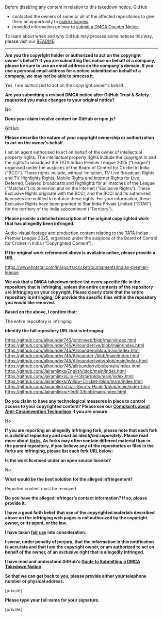 Before disabling any content in relation to this takedown notice, GitHub
- contacted the owners of some or all of the affected repositories to give them an opportunity to [make changes](https://docs.github.com/en/github/site-policy/dmca-takedown-policy#a-how-does-this-actually-work).
- provided information on how to [submit a DMCA Counter Notice](https://docs.github.com/en/articles/guide-to-submitting-a-dmca-counter-notice).

To learn about when and why GitHub may process some notices this way, please visit our [README](https://github.com/github/dmca/blob/master/README.md#anatomy-of-a-takedown-notice).

---

**Are you the copyright holder or authorized to act on the copyright owner's behalf? If you are submitting this notice on behalf of a company, please be sure to use an email address on the company's domain. If you use a personal email address for a notice submitted on behalf of a company, we may not be able to process it.**

Yes, I am authorized to act on the copyright owner's behalf.

**Are you submitting a revised DMCA notice after GitHub Trust & Safety requested you make changes to your original notice?**

No

**Does your claim involve content on GitHub or npm.js?**

GitHub

**Please describe the nature of your copyright ownership or authorization to act on the owner's behalf.**

I am an agent authorised to act on behalf of the owner of intellectual
property rights. The intellectual property rights include the
copyright in and the rights to broadcast the TATA Indian Premier
League 2025 ("League") organised under the auspices of the Board of
Control for Cricket in India (“BCCI”). These rights include, without
limitation, TV Live Broadcast Rights and TV Highlights Rights, Mobile
Rights and Internet Rights for Live, Deferred, Delayed broadcasts and
Highlights for all matches of the League (“Matches”) on television and
on the Internet (“Exclusive Rights”). These Exclusive Rights originate
with the BCCI, and the BCCI and its authorised licensees are entitled
to enforce these rights. For your information, these Exclusive Rights
have been granted to Star India Private Limited (“STAR”) for the
territory of the India subcontinent (“Territory”).

**Please provide a detailed description of the original copyrighted work that has allegedly been infringed.**

Audio-visual footage and production content relating to the TATA Indian Premier League 2025, organised under the auspices of the Board of Control for Cricket in India (“Copyrighted Content”).

**If the original work referenced above is available online, please provide a URL.**

https://www.hotstar.com/in/sports/cricket/tournaments/indian-premier-league

**We ask that a DMCA takedown notice list every specific file in the repository that is infringing, unless the entire contents of the repository are infringing on your copyright. Please clearly state that the entire repository is infringing, OR provide the specific files within the repository you would like removed.**

**Based on the above, I confirm that:**

The entire repository is infringing

**Identify the full repository URL that is infringing:**

https://github.com/allrounder745/johnnweb/blob/main/index.html  
https://github.com/allrounder745/Allrounderlive/blob/main/index.html  
https://github.com/allrounder745/Allroundero/blob/main/index.html  
https://github.com/allrounder745/Allrounder-/blob/main/index.html  
https://github.com/allrounder745/Allrounderlivetv/blob/main/index.html  
https://github.com/allrounder745/allroundertv/blob/main/index.html  
https://github.com/Jairamlinks/English/blob/main/index.html  
https://github.com/Jairamlinks/Jio-Hotstar/blob/main/index.html  
https://github.com/Jairamlinks/Willow-Cricket-/blob/main/index.html  
https://github.com/Jairamlinks/star-Sports-Hindi-1/blob/main/index.html  
https://github.com/Jairamlinks/Hindi-3/blob/main/index.html

**Do you claim to have any technological measures in place to control access to your copyrighted content? Please see our <a href="https://docs.github.com/articles/guide-to-submitting-a-dmca-takedown-notice#complaints-about-anti-circumvention-technology">Complaints about Anti-Circumvention Technology</a> if you are unsure.**

No

**If you are reporting an allegedly infringing fork, please note that each fork is a distinct repository and <i>must be identified separately</i>. Please read more about <a href="https://docs.github.com/articles/dmca-takedown-policy#b-what-about-forks-or-whats-a-fork">forks.</a> As forks may often contain different material than in the parent repository, if you believe any of the repositories or files in the forks are infringing, please list each fork URL below:**

**Is the work licensed under an open source license?**

No

**What would be the best solution for the alleged infringement?**

Reported content must be removed

**Do you have the alleged infringer’s contact information? If so, please provide it.**

**I have a good faith belief that use of the copyrighted materials described above on the infringing web pages is not authorized by the copyright owner, or its agent, or the law.**

**I have taken <a href="https://www.lumendatabase.org/topics/22">fair use</a> into consideration.**

**I swear, under penalty of perjury, that the information in this notification is accurate and that I am the copyright owner, or am authorized to act on behalf of the owner, of an exclusive right that is allegedly infringed.**

**I have read and understand GitHub's <a href="https://docs.github.com/articles/guide-to-submitting-a-dmca-takedown-notice/">Guide to Submitting a DMCA Takedown Notice</a>.**

**So that we can get back to you, please provide either your telephone number or physical address.**

[private]

**Please type your full name for your signature.**

[private]
